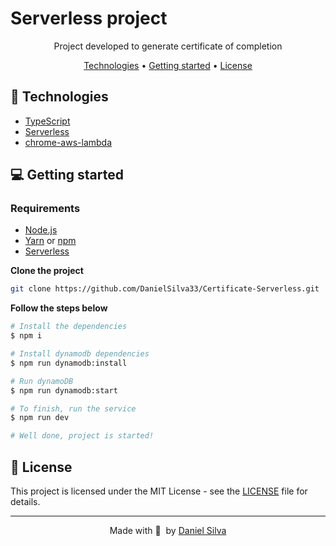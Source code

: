 # Serverless project

<p align="center">
    Project developed to generate certificate of completion
</p>

<p align="center">
  <a href="#-technologies">Technologies</a> •
  <a href="#-getting-started">Getting started</a> •
  <a href="#-license">License</a>
</p>

## 🚀 Technologies

- [TypeScript](https://www.typescriptlang.org/)
- [Serverless](https://www.serverless.com/)
- [chrome-aws-lambda](https://www.npmjs.com/package/chrome-aws-lambda)

## 💻 Getting started

### Requirements

- [Node.js](https://nodejs.org/en/)
- [Yarn](https://classic.yarnpkg.com/) or [npm](https://www.npmjs.com/)
- [Serverless](https://www.serverless.com/)

**Clone the project**

```bash
git clone https://github.com/DanielSilva33/Certificate-Serverless.git
```

**Follow the steps below**

```bash
# Install the dependencies
$ npm i

# Install dynamodb dependencies
$ npm run dynamodb:install

# Run dynamoDB
$ npm run dynamodb:start

# To finish, run the service
$ npm run dev

# Well done, project is started!
```

## 📝 License

This project is licensed under the MIT License - see the [LICENSE](LICENSE) file for details.

---

<p align="center">
  Made with 💜&nbsp; by <a href="https://www.linkedin.com/in/daniel-silva-1a3209196/">Daniel Silva</a>
</p>
